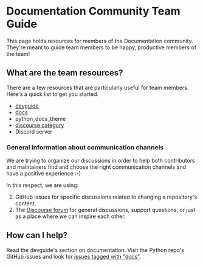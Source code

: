 # Documentation Community Team Guide

This page holds resources for members of the Documentation community.
They're meant to guide team members to be happy, productive members of the
team!

## What are the team resources?

There are a few resources that are particularly useful for team members. Here's
a quick list to get you started.

- [devguide](https://devguide.python.org)
- [docs](https://docs.python.org)
- python_docs_theme
- [discourse category](https://discuss.python.org/c/documentation/26)
- Discord server

### General information about communication channels

We are trying to organize our discussions in order to help both contributors and
maintainers find and choose the right communication channels and have a positive experience :-)

In this respect, we are using:

1. GitHub issues for specific discussions related to changing a repository's content.
2. The [Discourse forum](https://discuss.python.org/c/documentation/26) for general discussions, support
questions, or just as a place where we can inspire each other.

## How can I help?

Read the devguide's section on documentation.
Visit the Python repo's GitHub issues and look for [issues tagged with "docs"](https://github.com/python/cpython/labels/docs).
